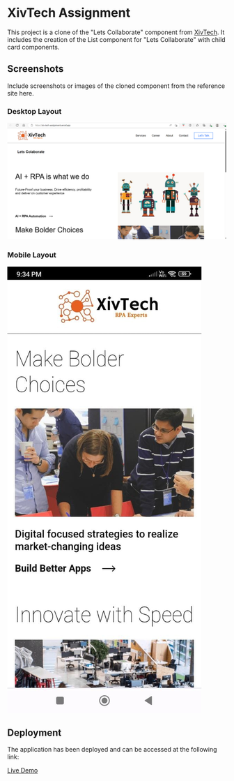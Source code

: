 # XivTech Assignment

This project is a clone of the "Lets Collaborate" component from [XivTech](https://www.xivtech.io). It includes the creation of the List component for "Lets Collaborate" with child card components.

## Screenshots

Include screenshots or images of the cloned component from the reference site here.

### Desktop Layout

![Desktop Layout](/screenshots/destopview.png)

### Mobile Layout

![Mobile Layout](/screenshots/mobileview.jpg)

## Deployment

The application has been deployed and can be accessed at the following link:

[Live Demo](https://xiv-tech-assignment.vercel.app/)

